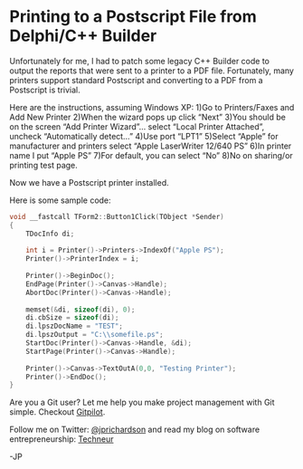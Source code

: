 <!--
author: JP
publish: Wed Jul 27 2011 14:54:55 GMT-0500 (CDT)
status: publish
type: post
link: https://procbits.wordpress.com/2011/07/27/printing-to-a-postscript-file-from-delphic-builder/
tags: Uncategorized
slug: 2011/07/27/printing-to-a-postscript-file-from-delphic-builder
-->

Printing to a Postscript File from Delphi/C++ Builder
=====================================================

Unfortunately for me, I had to patch some legacy C++ Builder code to
output the reports that were sent to a printer to a PDF file.
Fortunately, many printers support standard Postscript and converting to
a PDF from a Postscript is trivial.

Here are the instructions, assuming Windows XP: 1)Go to Printers/Faxes
and Add New Printer 2)When the wizard pops up click “Next” 3)You should
be on the screen “Add Printer Wizard”… select “Local Printer Attached”,
uncheck “Automatically detect…” 4)Use port “LPT1” 5)Select “Apple” for
manufacturer and printers select “Apple LaserWriter 12/640 PS” 6)In
printer name I put “Apple PS” 7)For default, you can select “No” 8)No on
sharing/or printing test page.

Now we have a Postscript printer installed.

Here is some sample code:

```cpp
void __fastcall TForm2::Button1Click(TObject *Sender)
{
    TDocInfo di;
 
    int i = Printer()->Printers->IndexOf("Apple PS");
    Printer()->PrinterIndex = i;
 
    Printer()->BeginDoc();
    EndPage(Printer()->Canvas->Handle);
    AbortDoc(Printer()->Canvas->Handle);
 
    memset(&di, sizeof(di), 0);
    di.cbSize = sizeof(di);
    di.lpszDocName = "TEST";
    di.lpszOutput = "C:\\somefile.ps";
    StartDoc(Printer()->Canvas->Handle, &di);
    StartPage(Printer()->Canvas->Handle);
 
    Printer()->Canvas->TextOutA(0,0, "Testing Printer");
    Printer()->EndDoc();
}
```

Are you a Git user? Let me help you make project management with Git
simple. Checkout [Gitpilot](http://gitpilot.com).

Follow me on Twitter: [@jprichardson](http://twitter.com/jprichardson)
and read my blog on software entrepreneurship:
[Techneur](http://techneur.com)

-JP
